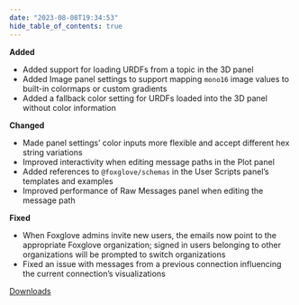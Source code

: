 ```yaml
---
date: "2023-08-08T19:34:53"
hide_table_of_contents: true
---
```

**Added**

- Added support for loading URDFs from a topic in the 3D panel
- Added Image panel settings to support mapping `mono16` image values to built-in colormaps or custom gradients
- Added a fallback color setting for URDFs loaded into the 3D panel without color information

**Changed**

- Made panel settings’ color inputs more flexible and accept different hex string variations
- Improved interactivity when editing message paths in the Plot panel
- Added references to `@foxglove/schemas` in the User Scripts panel’s templates and examples
- Improved performance of Raw Messages panel when editing the message path

**Fixed**

- When Foxglove admins invite new users, the emails now point to the appropriate Foxglove organization; signed in users belonging to other organizations will be prompted to switch organizations
- Fixed an issue with messages from a previous connection influencing the current connection’s visualizations
<!-- truncate -->
[Downloads](https://github.com/foxglove/studio/releases/tag/v1.65.0)
